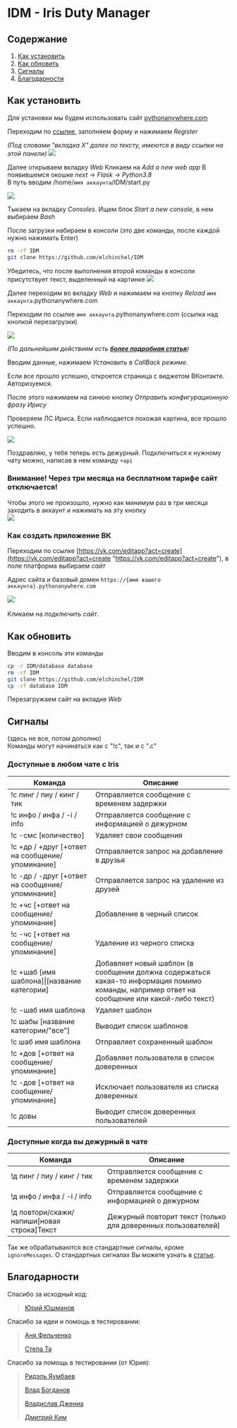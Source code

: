 # IDM - Iris Duty Manager

## Содержание
1. [Как установить](https://github.com/Elchinchel/IDM-SC-mod#Как-установить)
2. [Как обновить](https://github.com/Elchinchel/IDM-SC-mod#Как-обновить)
3. [Сигналы](https://github.com/Elchinchel/IDM-SC-mod#Сигналы)
4. [Благодарности](https://github.com/Elchinchel/IDM-SC-mod#Благодарности)

## Как установить
Для установки мы будем использовать сайт [pythonanywhere.com](https://www.pythonanywhere.com/)

Переходим по [ссылке](https://www.pythonanywhere.com/registration/register/beginner/), заполняем форму и нажимаем *Register*

*(Под словами "вкладка X" далее по тексту, имеются в виду ссылки на этой панели)*
[![](https://sun9-35.userapi.com/GvwS8jmduczHApabBhlJyeJcAzhMLkFEE8Bqmw/_UZT_5jUQtk.jpg)](https://sun9-35.userapi.com/GvwS8jmduczHApabBhlJyeJcAzhMLkFEE8Bqmw/_UZT_5jUQtk.jpg)


Далее открываем вкладку *Web*
Кликаем на *Add a new web app*
В появившемся окошке *next*  -> *Flask* -> *Python3.8*\
В путь вводим /home/`имя аккаунта`/IDM/start.py

[![](https://sun9-31.userapi.com/Ubm9YfJYjw435e9Fd4XOfDVWKJY08rNnaZFBLQ/m2rdSYuu1JY.jpg)](https://sun9-31.userapi.com/Ubm9YfJYjw435e9Fd4XOfDVWKJY08rNnaZFBLQ/m2rdSYuu1JY.jpg)

Тыкаем на вкладку *Consoles*. Ищем блок *Start a new console*, в нем выбираем *Bash*

После загрузки набираем в консоли
(это две команды, после каждой нужно нажимать Enter)
```bash
rm -rf IDM
git clone https://github.com/elchinchel/IDM
```
Убедитесь, что после выполнения второй команды в консоли присутствует текст, выделенный на картинке
[![](https://sun9-29.userapi.com/QzKneavZ1EPwJB074i-vuX4-o3EjrELuwI1yiw/JXxdYdolJuE.jpg)](https://sun9-29.userapi.com/QzKneavZ1EPwJB074i-vuX4-o3EjrELuwI1yiw/JXxdYdolJuE.jpg)


Далее переходим во вкладку *Web* и нажимаем на кнопку *Reload* `имя аккаунта`.pythonanywhere.com

Переходим по ссылке `имя аккаунта`.pythonanywhere.com (ссылка над кнопкой перезагрузки)

[![](https://sun9-58.userapi.com/BQNI2zd65Erkq0AU9DlMfohvqJ8id8rFZ0yx3A/UVdo0UBPYSo.jpg)](https://sun9-58.userapi.com/BQNI2zd65Erkq0AU9DlMfohvqJ8id8rFZ0yx3A/UVdo0UBPYSo.jpg)

*(По дальнейшим действиям есть **[более подробная статья](vk.com/@idmmod-install)**)*

Вводим данные, нажимаем *Установить в CallBack режиме*.

Если все прошло успешно, откроется страница с виджетом ВКонтакте. Авторизуемся.

После этого нажимаем на синюю кнопку *Отправить конфигурационную фразу Ирису*

Проверяем ЛС Ириса. Если наблюдается похожая картина, все прошло успешно.

[![](https://sun9-30.userapi.com/sVe1HXsLTeJJAooKetexpUA2SgzebW5x04XRPQ/IiwM_MRWBdc.jpg)](https://sun9-30.userapi.com/sVe1HXsLTeJJAooKetexpUA2SgzebW5x04XRPQ/IiwM_MRWBdc.jpg)

Поздравляю, у тебя теперь есть дежурный. Подключиться к нужному чату можно, написав в нем команду `+api`

### Внимание! Через три месяца на бесплатном тарифе сайт отключается!
Чтобы этого не произошло, нужно как минимум раз в три месяца заходить в аккаунт и нажимать на эту кнопку\
[![](https://sun9-45.userapi.com/jCRPUmhR1BziUy5dWC-9RFd6ymSU9zbNC3DgCg/AlaKKXFA_Ko.jpg)](https://sun9-45.userapi.com/jCRPUmhR1BziUy5dWC-9RFd6ymSU9zbNC3DgCg/AlaKKXFA_Ko.jpg)

### Как создать приложение ВК
Переходим по ссылке [https://vk.com/editapp?act=create](https://vk.com/editapp?act=create "https://vk.com/editapp?act=create"), в поле платформа выбираем *сайт*

Адрес сайта и базовый домен `https://{имя вашего аккаунта}.pythonanywhere.com`

[![](https://sun9-35.userapi.com/c854028/v854028210/1f14ef/nivEJzpzMZ4.jpg)](https://sun9-35.userapi.com/c854028/v854028210/1f14ef/nivEJzpzMZ4.jpg)`

Кликаем на *подключить сайт*.

## Как обновить
Вводим в консоль эти команды
``` bash
cp -r IDM/database database
rm -rf IDM
git clone https://github.com/elchinchel/IDM
cp -rf database IDM
```
Перезагружаем сайт на вкладке *Web*

## Сигналы
(здесь не все, потом дополню)\
Команды могут начинаться как с "!с", так и с ".с"

### Доступные в любом чате с Iris

|Команда|Описание|
|---|---|
|!с пинг / пиу / кинг / тик |Отправляется сообщение с временем задержки|
|!с инфо / инфа / -i / info |Отправляется сообщение с информацией о дежурном|
|!с -смс [количество] |Удаляет свои сообщения|
|!с +др / +друг [+ответ на сообщение/упоминание] |Отправляется запрос на добавление в друзья|
|!с -др / -друг [+ответ на сообщение/упоминание] |Отправляется запрос на удаление из друзей|
|!с +чс [+ответ на сообщение/упоминание] |Добавление в черный список|
|!с -чс [+ответ на сообщение/упоминание] |Удаление из черного списка|
|!с +шаб [имя шаблона]&#124;[название категории] | Добавляет новый шаблон (в сообщении должна содержаться какая-то информация помимо команды, например ответ на сообщение или какой-либо текст)|
|!с -шаб имя шаблона | Удаляет шаблон |
|!с шабы [название категории/"все"] | Выводит список шаблонов |
|!с шаб имя шаблона | Отправляет сохраненный шаблон |
|!с +дов [+ответ на сообщение/упоминание] | Добавляет пользователя в список доверенных |
|!с -дов [+ответ на сообщение/упоминание] | Исключает пользователя из списка доверенных |
|!с довы | Выводит список доверенных пользователей |


### Доступные когда вы дежурный в чате
|Команда|Описание|
|---|---|
|!д пинг / пиу / кинг / тик | Отправляется сообщение с временем задержки|
|!д инфо / инфа / -i / info |Отправляется сообщение с информацией о дежурном|
|!д повтори/скажи/напиши[новая строка]Текст| Дежурный повторит текст (только для доверенных пользователей) |

Так же обрабатываются все стандартные сигналы, кроме `ignoreMessages`. О стандартных сигналах Вы можете узнать в [статье](https://vk.com/@iris_cm-api2).


## Благодарности

Спасибо за исходный код:

>[Юрий Юшманов](https://vk.com/llordrall)


Спасибо за идеи и помощь в тестировании:

>[Аня Фельченко](https://vk.com/klubnishhhka)
>
>[Степа Та](https://vk.com/st_ta)


Спасибо за помощь в тестировании (от Юрия):

>[Ридэль Яумбаев](https://vk.com/ss_20)
>
>[Влад Богданов](https://vk.com/gamtz)
>
>[Владислав Джениа](https://vk.com/klubnishhhka)
>
>[Дмитрий Ким](https://vk.com/iris_wolf)
